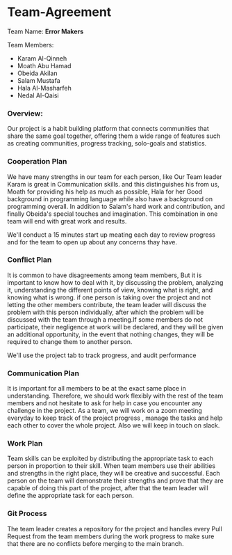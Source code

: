 # Team-Agreement

Team Name: **Error Makers**

Team Members:

- Karam Al-Qinneh
- Moath Abu Hamad
- Obeida Akilan
- Salam Mustafa
- Hala Al-Masharfeh
- Nedal Al-Qaisi

### Overview:

Our project is a habit building platform that connects communities that share the same goal together, offering them a wide range of features such as creating communities, progress tracking, solo-goals and statistics.

### Cooperation Plan

We have many strengths in our team for each person, like Our Team leader Karam is great in Communication skills. and this distinguishes his from us, Moath for providing his help as much as possible, Hala for her Good background in programming language while also have a background on programming overall. In addition to Salam's hard work and contribution, and finally Obeida's special touches and imagination. This combination in one team will end with great work and results.

We'll conduct a 15 minutes start up meating each day to review progress and for the team to open up about any concerns thay have.

### Conflict Plan

It is common to have disagreements among team members, But it is important to know how to deal with it, by discussing the problem, analyzing it, understanding the different points of view, knowing what is right, and knowing what is wrong. if one person is taking over the project and not letting the other members contribute, the team leader will discuss the problem with this person individually, after which the problem will be discussed with the team through a meeting.If some members do not participate, their negligence at work will be declared, and they will be given an additional opportunity, in the event that nothing changes, they will be required to change them to another person.

We'll use the project tab to track progress, and audit performance

### Communication Plan

It is important for all members to be at the exact same place in understanding. Therefore, we should work flexibly with the rest of the team members and not hesitate to ask for help in case you encounter any challenge in the project. As a team, we will work on a zoom meeting everyday to keep track of the project progress , manage the tasks and help each other to cover the whole project. Also we will keep in touch on slack.

### Work Plan

Team skills can be exploited by distributing the appropriate task to each person in proportion to their skill. When team members use their abilities and strengths in the right place, they will be creative and successful. Each person on the team will demonstrate their strengths and prove that they are capable of doing this part of the project, after that the team leader will define the appropriate task for each person.

### Git Process

The team leader creates a repository for the project and handles every Pull Request from the team members during the work progress to make sure that there are no conflicts before merging to the main branch.
